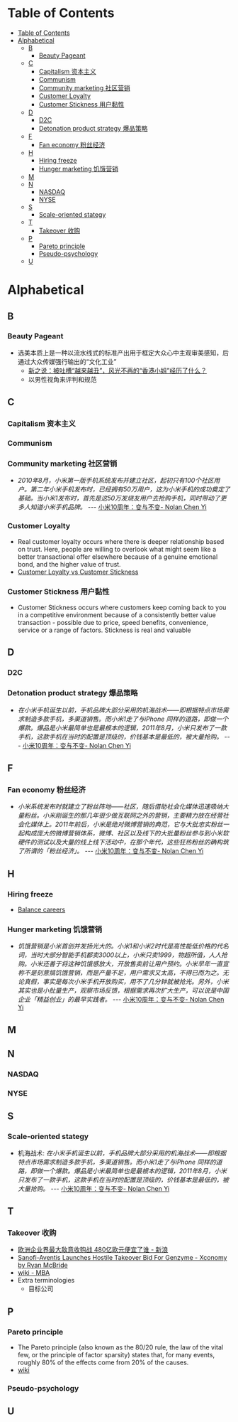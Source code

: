 # Table of Contents
- [Table of Contents](#table-of-contents)
- [Alphabetical](#alphabetical)
  - [B](#b)
    - [Beauty Pageant](#beauty-pageant)
  - [C](#c)
    - [Capitalism 资本主义](#capitalism-资本主义)
    - [Communism](#communism)
    - [Community marketing 社区营销](#community-marketing-社区营销)
    - [Customer Loyalty](#customer-loyalty)
    - [Customer Stickness 用户黏性](#customer-stickness-用户黏性)
  - [D](#d)
    - [D2C](#d2c)
    - [Detonation product strategy 爆品策略](#detonation-product-strategy-爆品策略)
  - [F](#f)
    - [Fan economy 粉丝经济](#fan-economy-粉丝经济)
  - [H](#h)
    - [Hiring freeze](#hiring-freeze)
    - [Hunger marketing 饥饿营销](#hunger-marketing-饥饿营销)
  - [M](#m)
  - [N](#n)
    - [NASDAQ](#nasdaq)
    - [NYSE](#nyse)
  - [S](#s)
    - [Scale-oriented stategy](#scale-oriented-stategy)
  - [T](#t)
    - [Takeover 收购](#takeover-收购)
  - [P](#p)
    - [Pareto principle](#pareto-principle)
    - [Pseudo-psychology](#pseudo-psychology)
  - [U](#u)
# Alphabetical
## B
### Beauty Pageant
- 选美本质上是一种以流水线式的标准产出用于框定大众心中主观审美感知，后通过大众传媒强行输出的“文化工业”
  - [新之说：被吐槽“越来越丑”，风光不再的“香港小姐”经历了什么？](https://www.youtube.com/watch?v=1v1NZh9uMMU)
  - 以男性视角来评判和规范 

## C

### Capitalism 资本主义
### Communism 
### Community marketing 社区营销
- *2010年8月，小米第一版手机系统发布并建立社区，起初只有100个社区用户。第二年小米手机发布时，已经拥有50万用户，这为小米手机的成功奠定了基础。当小米1发布时，首先是这50万发烧友用户去抢购手机，同时带动了更多人知道小米手机品牌。* --- [小米10周年：变与不变- Nolan Chen Yi](https://www.linkedin.com/feed/news/%E5%B0%8F%E7%B1%B310%E5%91%A8%E5%B9%B4%E5%8F%98%E4%B8%8E%E4%B8%8D%E5%8F%98-4188993/)

### Customer Loyalty
- Real customer loyalty occurs where there is deeper relationship based on trust. Here, people are willing to overlook what might seem like a better transactional offer elsewhere because of a genuine emotional bond, and the higher value of trust.
- [Customer Loyalty vs Customer Stickness](https://www.cxtraining.com.au/customer-loyalty-vs-customer-stickiness/#:~:text=Customer%20Stickiness%20occurs%20where%20customers,Stickiness%20is%20real%20and%20valuable.)
### Customer Stickness 用户黏性
- Customer Stickness occurs where customers keep coming back to you in a competitive environment because of a consistently better value transaction - possible due to price, speed benefits, convenience, service or a range of factors. Stickness is real and valuable
## D
### D2C
### Detonation product strategy 爆品策略
- *在小米手机诞生以前，手机品牌大部分采用的机海战术——即根据特点市场需求制造多款手机，多渠道销售。而小米1走了与iPhone 同样的道路，即做一个爆款。爆品是小米最简单也是最根本的逻辑，2011年8月，小米只发布了一款手机，这款手机在当时的配置是顶级的，价钱基本是最低的，被大量抢购。* --- [小米10周年：变与不变- Nolan Chen Yi](https://www.linkedin.com/feed/news/%E5%B0%8F%E7%B1%B310%E5%91%A8%E5%B9%B4%E5%8F%98%E4%B8%8E%E4%B8%8D%E5%8F%98-4188993/)
## F
### Fan economy 粉丝经济
- *小米系统发布时就建立了粉丝阵地——社区，随后借助社会化媒体迅速吸纳大量粉丝。小米刚诞生的那几年很少做互联网之外的营销，主要精力放在经营社会化媒体上。2011年前后，小米是绝对微博营销的典范，它与大批忠实粉丝一起构成庞大的微博营销体系，微博、社区以及线下的大批量粉丝参与到小米软硬件的测试以及大量的线上线下活动中，在那个年代，这些狂热粉丝的确构筑了所谓的「粉丝经济」。* --- [小米10周年：变与不变- Nolan Chen Yi](https://www.linkedin.com/feed/news/%E5%B0%8F%E7%B1%B310%E5%91%A8%E5%B9%B4%E5%8F%98%E4%B8%8E%E4%B8%8D%E5%8F%98-4188993/)

## H
### Hiring freeze
- [Balance careers](https://www.thebalancecareers.com/hiring-freeze-1918148)
### Hunger marketing 饥饿营销
- *饥饿营销是小米首创并发扬光大的。小米1和小米2时代是高性能低价格的代名词，当时大部分智能手机都卖3000以上，小米只卖1999，物超所值，人人抢购。小米还善于将这种饥饿感放大，开放售卖前让用户预约。小米早年一直宣称不是刻意搞饥饿营销，而是产量不足，用户需求又太高，不得已而为之。无论真假，事实是每次小米手机开放购买，用不了几分钟就被抢光。另外，小米其实也是小批量生产，观察市场反馈，根据需求再次扩大生产，可以说是中国企业「精益创业」的最早实践者。*  --- [小米10周年：变与不变- Nolan Chen Yi](https://www.linkedin.com/feed/news/%E5%B0%8F%E7%B1%B310%E5%91%A8%E5%B9%B4%E5%8F%98%E4%B8%8E%E4%B8%8D%E5%8F%98-4188993/)

## M

## N
### NASDAQ
### NYSE

## S
### Scale-oriented stategy
- 机海战术: *在小米手机诞生以前，手机品牌大部分采用的机海战术——即根据特点市场需求制造多款手机，多渠道销售。而小米1走了与iPhone 同样的道路，即做一个爆款。爆品是小米最简单也是最根本的逻辑，2011年8月，小米只发布了一款手机，这款手机在当时的配置是顶级的，价钱基本是最低的，被大量抢购。* --- [小米10周年：变与不变- Nolan Chen Yi](https://www.linkedin.com/feed/news/%E5%B0%8F%E7%B1%B310%E5%91%A8%E5%B9%B4%E5%8F%98%E4%B8%8E%E4%B8%8D%E5%8F%98-4188993/)



## T
### Takeover 收购
- [欧洲企业界最大敌意收购战 480亿欧元便宜了谁 - 新浪](http://finance.sina.com.cn/j/20040210/0756624103.shtml)
- [Sanofi-Aventis Launches Hostile Takeover Bid For Genzyme - Xconomy by Ryan McBride](https://xconomy.com/boston/2010/10/04/sanofi-aventis-launches-hostile-takeover-bid-for-genzyme/)
- [wiki - MBA](https://wiki.mbalib.com/wiki/%E6%81%B6%E6%84%8F%E6%94%B6%E8%B4%AD)
- Extra terminologies
  - 目标公司
## P
### Pareto principle
- The Pareto principle (also known as the 80/20 rule, the law of the vital few, or the principle of factor sparsity) states that, for many events, roughly 80% of the effects come from 20% of the causes.
- [wiki](https://en.wikipedia.org/wiki/Pareto_principle)
### Pseudo-psychology

## U